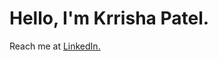 </head>
<body>
    <h1>Hello, I'm Krrisha Patel.</h1>
    <p>Reach me at <a href="https://www.linkedin.com/">LinkedIn.</a></p>
</body>
</html>
